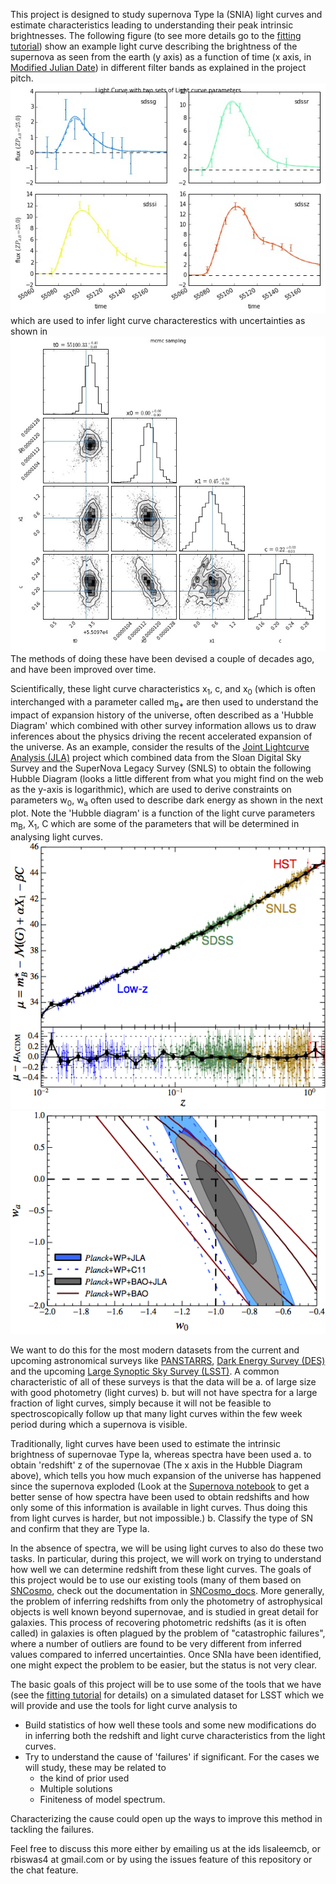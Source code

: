 This project is designed to study supernova Type Ia (SNIA) light curves and
estimate characteristics leading to understanding their peak
intrinsic brightnesses.  The
following figure (to see more details go to the
[fitting tutorial](https://github.com/rbiswas4/photozSN/blob/master/docs/Fitting_Template.ipynb))
show an example light curve describing the brightness of
the supernova as seen from the earth (y axis) as a
function of time (x axis, in [Modified Julian Date](https://en.wikipedia.org/wiki/Julian_day))
in different filter bands as explained in the project pitch.
![Light Curve](../graphics/lcplot.jpg)
which are used to infer light curve characterestics with uncertainties
as shown in ![Inferred Light Curve Parmeters](../graphics/LightCurveFit.jpg)
The methods of doing these have been devised a couple of
decades ago, and have been improved over time.

Scientifically, these light curve characteristics x<sub>1</sub>, c, and
x<sub>0</sub> (which is often interchanged with a parameter
called m<sub>B*</sub> are then used to understand the impact of expansion history of
the universe, often described as a 'Hubble Diagram' which combined with other
survey information allows us to draw inferences about the physics driving the
recent accelerated expansion of the universe. As an example, consider the
results of the [Joint Lightcurve Analysis (JLA)](http://supernovae.in2p3.fr/sdss_snls_jla/ReadMe.html)
project which combined data from the Sloan Digital Sky Survey
and the SuperNova Legacy Survey (SNLS) to obtain the following Hubble Diagram
(looks a little different from what you might find on the web as the y-axis is
logarithmic), which are used to derive constraints on parameters w<sub>0</sub>, w<sub>a</sub>
often used to  describe dark energy as shown in the next plot. Note the 'Hubble
diagram' is a function of the light curve parameters m<sub>B</sub>, X<sub>1</sub>,
C which are some of the parameters that will be determined in analysing light
curves.
![JLA_HD](../graphics/JLA_HD_scaled.jpg) ![JLA_DarkEnergy_constraints](../graphics/JLA_w0wa.jpg)


We want to do this for the most modern datasets from the current and 
upcoming astronomical surveys like [PANSTARRS](http://pan-starrs.ifa.hawaii.edu/public/),
[Dark Energy Survey (DES)](http://www.darkenergysurvey.org/) and the upcoming
[Large Synoptic Sky Survey (LSST)](http://www.lsst.org/). A common characteristic
of all of these surveys is that the data will be
a. of large size with good photometry (light curves)
b. but will not have spectra for a large fraction of light curves, simply
because it will not be feasible to spectroscopically follow up that many
light curves within the few week period during which a supernova is visible.

Traditionally, light curves have been used to estimate the intrinsic brightness
of supernovae Type Ia, whereas spectra have been used
a. to obtain 'redshift' z of the supernovae (The x axis in the Hubble Diagram above),
which tells you how much expansion  of the universe has happened since the supernova exploded (Look at the
[Supernova notebook](https://github.com/rbiswas4/photozSN/blob/master/docs/Supernova_Ia.ipynb)
to get a better sense of how spectra have been used to obtain redshifts
and how only some of this information is available in light curves.
Thus doing this from light curves is harder, but not impossible.)
b. Classify the type of SN and confirm that they are Type Ia.

In the absence of spectra, we will be using light curves to also do these two tasks.
In particular, during this project, we will work on trying to understand how well
we can determine redshift from these light curves. The goals of this project
would be to use our existing tools (many of them based on [SNCosmo](http://sncosmo.github.io),
check out the documentation in [SNCosmo_docs](http://sncosmo.readthedocs.org/en/v1.1.x/ ).
More generally, the problem of inferring redshifts from only the photometry of
astrophysical objects is well known beyond supernovae, and is studied in great detail for galaxies.
This process of recovering photometric redshifts (as it is often called) in
galaxies is often plagued by the problem of "catastrophic failures", where a
number of outliers are found to be very different from inferred values compared
to inferred uncertainties. Once SNIa have been identified, one might expect the
problem to be easier, but the status is not very clear.

The basic goals of this project will be to use some of the tools that
we have (see the [fitting tutorial](https://github.com/rbiswas4/photozSN/blob/master/docs/Fitting_Template.ipynb)
for details) on a simulated dataset for LSST which we will provide and use the tools for light curve analysis to
- Build statistics of how well these tools and some new modifications do in
inferring both the redshift and light curve characteristics from the light curves.
- Try to understand the cause of 'failures' if significant. For the cases
we will study, these may be related to
     - the kind of prior used
     - Multiple solutions
     - Finiteness of model spectrum.

Characterizing the cause could open up the ways to improve this method in
tackling the failures.

Feel free to discuss this more either by emailing us at the ids lisaleemcb, or
rbiswas4 at gmail.com or by using the issues feature of this repository or the
chat feature.
